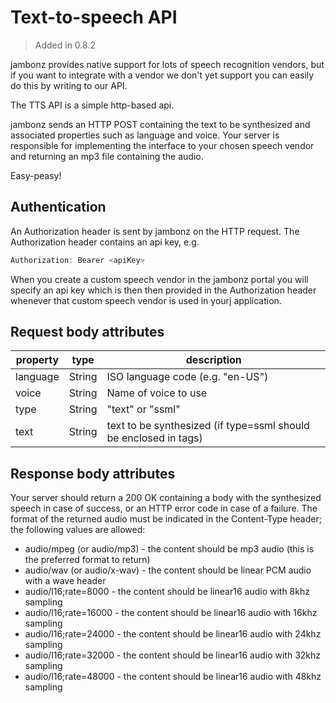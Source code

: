 # Text-to-speech API
> Added in 0.8.2

jambonz provides native support for lots of speech recognition vendors, but if you want to integrate with a vendor we don't yet support you can easily do this by writing to our API.  

The TTS API is a simple http-based api.  

jambonz sends an HTTP POST containing the text to be synthesized and associated properties such as language and voice.  Your server is responsible for implementing the interface to your chosen speech vendor and returning an mp3 file containing the audio.  

Easy-peasy!

## Authentication

An Authorization header is sent by jambonz on the HTTP request.  The Authorization header contains an api key, e.g.

```js
Authorization: Bearer <apiKey>
```

When you create a custom speech vendor in the jambonz portal you will specify an api key which is then then provided in the Authorization header whenever that custom speech vendor is used in yourj application.

## Request body attributes

| property | type | description  |
| ---------|-------------| -----|
| language | String | ISO language code (e.g. "en-US") |
| voice | String | Name of voice to use |
| type | String | "text" or "ssml"|
| text | String | text to be synthesized (if type=ssml should be enclosed in <speak> tags) |

## Response body attributes

Your server should return a 200 OK containing a body with the synthesized speech in case of success, or an HTTP error code in case of a failure.  The format of the returned audio must be indicated in the Content-Type header; the following values are allowed:

- audio/mpeg (or audio/mp3) - the content should be mp3 audio (this is the preferred format to return)
- audio/wav (or audio/x-wav) - the content should be linear PCM audio with a wave header
- audio/l16;rate=8000 - the content should be linear16 audio with 8khz sampling
- audio/l16;rate=16000 - the content should be linear16 audio with 16khz sampling
- audio/l16;rate=24000 - the content should be linear16 audio with 24khz sampling
- audio/l16;rate=32000 - the content should be linear16 audio with 32khz sampling
- audio/l16;rate=48000 - the content should be linear16 audio with 48khz sampling
